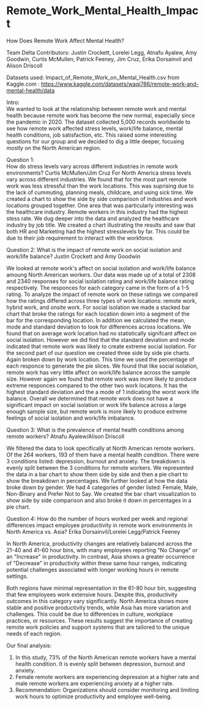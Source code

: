 # Remote_Work_Mental_Health_Impact
How Does Remote Work Affect Mental Health?

Team Delta Contributors:  Justin Crockett, Lorelei Legg, Atnafu Ayalew, Amy Goodwin, Curtis McMullen, Patrick Feeney, Jim Cruz, Erika Dorsainvil and Alison Driscoll

Datasets used:
	Impact_of_Remote_Work_on_Mental_Health.csv from Kaggle.com : https://www.kaggle.com/datasets/waqi786/remote-work-and-mental-health/data
 
Intro:  
We wanted to look at the relationship between remote work and mental health because remote work has become the new normal, especially since the pandemic in 2020.  The dataset collected 5,000 records worldwide to see how remote work affected stress levels, work/life balance, mental health conditions, job satisfaction, etc.  This raised some interesting questions for our group and we decided to dig a little deeper, focusing mostly on the North American region.

Question 1:  
How do stress levels vary across different industries in remote work environments?  Curtis McMullen/Jim Cruz
For North America stress levels vary across different industries. We found that for the most part remote work was less stressful than the work locations. This was suprising due to the lack of cummuting, planning meals, childcare, and using sick time. We created a chart to show the side by side comparison of industries and work locations grouped together.
One area that was particularly interesting was the healthcare industry. Remote workers in this industry had the highest stess rate. We dug deeper into the data and analyzed the healthcare industry by job title. We created a chart illustrating the results and saw that both HR and Marketing had the highest stresslevels by far. This could be due to their job requirement to interact with the workforce.

Question 2:
What is the impact of remote work on social isolation and work/life balance? Justin Crockett and Amy Goodwin

We looked at remote work's affect on social isolation and work/life balance amoung North American workers. Our data was made up of a total of 2308 and 2340 responses for social isolation rating and work/life balance rating respectively. The responces for each category came in the form of a 1-5 rating. To analyze the impact of remote work on these ratings we compared how the ratings differed across three types of work locations: remote work, hybrid work, and onsite work. For social isolation we made a stacked bar chart that broke the ratings for each location down into a segment of the bar for the corresponding location. In addition we calculated the mean, mode and standard deviation to look for differences across locations. We found that on average work location had no statistically signifcant affect on social isolation. However we did find that the standard deviation and mode indicated that remote work was likely to create extreme social isolation. For the second part of our question we created three side by side pie charts. Again broken down by work location. This time we used the percentage of each responce to generate the pie slices. We found that like social isolation, remote work has very little affect on work/life balance across the sample size. However again we found that remote work was more likely to produce extreme responces compared to the other two work locatons. It has the highest standard deviation and the a mode of 1 indicating the worst work life balance. Overall we determined that remote work does not have a significant impact on social isolation or work life balance across a large enough sample size, but remote work is more likely to produce extreme feelings of social isolation and work/life imbalance. 

Question 3:
What is the prevalence of mental health conditions among remote workers?  Atnafu Ayalew/Alison Driscoll

We filtered the data to look specifically at North American remote workers.  Of the 264 workers, 193 of them have a mental health condition.  There were 3 conditions listed:  depression, burnout and anxiety.  The breakdown is evenly split between the 3 conditions for remote workers.  We represented the data in a bar chart to show them side by side and then a pie chart to show the breakdown in percentages.
We further looked at how the data broke down by gender.  We had 4 categories of gender listed:  Female, Male, Non-Binary and Prefer Not to Say.  We created the bar chart visualization to show side by side comparison and also broke it down in percentages in a pie chart.

Question 4:
How do the number of hours worked per week and regional differences impact employee productivity in remote work environments in North America vs. Asia? Erika Dorsainvil/Lorelei Legg/Patrick Feeney

In North America, productivity changes are relatively balanced across the 21-40 and 41-60 hour bins, with many employees reporting "No Change" or an "Increase" in productivity. In contrast, Asia shows a greater occurrence of "Decrease" in productivity within these same hour ranges, indicating potential challenges associated with longer working hours in remote settings.

Both regions have minimal representation in the 61-80 hour bin, suggesting that few employees work extensive hours. Despite this, productivity outcomes in this category vary significantly. North America shows more stable and positive productivity trends, while Asia has more variation and challenges. This could be due to differences in culture, workplace practices, or resources. These results suggest the importance of creating remote work policies and support systems that are tailored to the unique needs of each region.





Our final analysis:
1) In this study, 73% of the North American remote workers have a mental health condition.  It is evenly split between depression, burnout and anxiety.
2) Female remote workers are experiencing depression at a higher rate and male remote workers are experiencing anxiety at a higher rate.
3) Recommendation: Organizations should consider monitoring and limiting work hours to optimize productivity and employee well-being.
